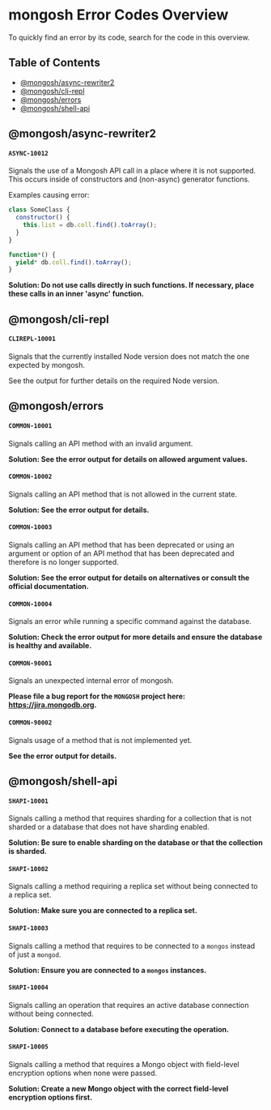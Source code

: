 # mongosh Error Codes Overview

To quickly find an error by its code, search for the code in this overview.

## Table of Contents

- [@mongosh/async-rewriter2](#@mongosh/async-rewriter2)
- [@mongosh/cli-repl](#@mongosh/cli-repl)
- [@mongosh/errors](#@mongosh/errors)
- [@mongosh/shell-api](#@mongosh/shell-api)

## @mongosh/async-rewriter2

#### `ASYNC-10012`

Signals the use of a Mongosh API call in a place where it is not supported.
This occurs inside of constructors and (non-async) generator functions.

Examples causing error:

```javascript
class SomeClass {
  constructor() {
    this.list = db.coll.find().toArray();
  }
}

function*() {
  yield* db.coll.find().toArray();
}
```

**Solution: Do not use calls directly in such functions. If necessary, place these calls in an inner 'async' function.**

## @mongosh/cli-repl

#### `CLIREPL-10001`

Signals that the currently installed Node version does not match the one expected by mongosh.

See the output for further details on the required Node version.

## @mongosh/errors

#### `COMMON-10001`

Signals calling an API method with an invalid argument.

**Solution: See the error output for details on allowed argument values.**

#### `COMMON-10002`

Signals calling an API method that is not allowed in the current state.

**Solution: See the error output for details.**

#### `COMMON-10003`

Signals calling an API method that has been deprecated or using an argument or option of an API method that has been deprecated
and therefore is no longer supported.

**Solution: See the error output for details on alternatives or consult the official documentation.**

#### `COMMON-10004`

Signals an error while running a specific command against the database.

**Solution: Check the error output for more details and ensure the database is healthy and available.**

#### `COMMON-90001`

Signals an unexpected internal error of mongosh.

**Please file a bug report for the `MONGOSH` project here: https://jira.mongodb.org.**

#### `COMMON-90002`

Signals usage of a method that is not implemented yet.

**See the error output for details.**

## @mongosh/shell-api

#### `SHAPI-10001`

Signals calling a method that requires sharding for a collection that is not sharded
or a database that does not have sharding enabled.

**Solution: Be sure to enable sharding on the database or that the collection is sharded.**

#### `SHAPI-10002`

Signals calling a method requiring a replica set without being connected to a replica set.

**Solution: Make sure you are connected to a replica set.**

#### `SHAPI-10003`

Signals calling a method that requires to be connected to a `mongos` instead of just a `mongod`.

**Solution: Ensure you are connected to a `mongos` instances.**

#### `SHAPI-10004`

Signals calling an operation that requires an active database connection without being connected.

**Solution: Connect to a database before executing the operation.**

#### `SHAPI-10005`

Signals calling a method that requires a Mongo object with field-level encryption options
when none were passed.

**Solution: Create a new Mongo object with the correct field-level encryption options first.**
